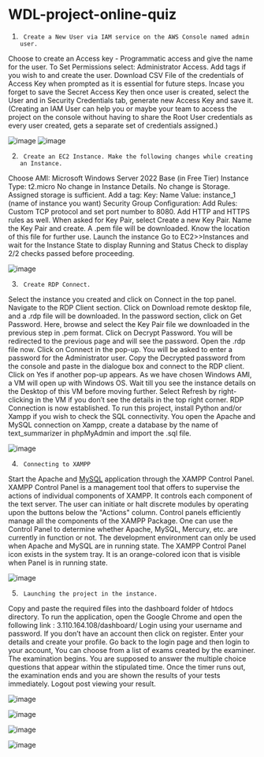 # WDL-project-online-quiz

1.      Create a New User via IAM service on the AWS Console named admin user. 
Choose to create an Access key - Programmatic access and give the name for the user.
To Set Permissions select: Administrator Access.
Add tags if you wish to and create the user.
Download CSV File of the credentials of Access Key when prompted as it is essential for future steps. Incase you forget to save the Secret Access Key then once user is created, select the User and in Security Credentials tab, generate new Access Key and save it.
(Creating an IAM User can help you or maybe your team to access the project on the console without having to share the Root User credentials as every user created, gets a separate set of credentials assigned.)

![image](https://user-images.githubusercontent.com/61246381/164277830-b74c5ba6-b125-4bc7-ac69-37708b133153.png)
![image](https://user-images.githubusercontent.com/61246381/164278129-32bca770-c5b1-4c6b-b480-415008652cc5.png)


2.      Create an EC2 Instance. Make the following changes while creating an Instance. 
Choose AMI: Microsoft Windows Server 2022 Base (in Free Tier)
Instance Type: t2.micro
No change in Instance Details.
No change is Storage. Assigned storage is sufficient.
Add a tag: Key: Name
Value: instance_1 (name of instance you want)
Security Group Configuration: Add Rules: Custom TCP protocol and set port number to 8080. Add HTTP and HTTPS rules as well.	
When asked for Key Pair, select Create a new Key Pair. Name the Key Pair and create. A .pem file will be downloaded. Know the location of this file for further use.
Launch the instance
Go to EC2>>Instances and wait for the Instance State to display Running and Status Check to display 2/2 checks passed before proceeding.

![image](https://user-images.githubusercontent.com/61246381/164278959-c72d81f7-5d6c-4924-8d0a-6c3884fcd53e.png)

3.      Create RDP Connect.
Select the instance you created and click on Connect in the top panel.
 Navigate to the RDP Client section.
Click on Download remote desktop file, and a .rdp file will be downloaded.
In the password section, click on Get Password.
Here, browse and select the Key Pair file we downloaded in the previous step in .pem format. Click on Decrypt Password. You will be redirected to the previous page and will see the password.
Open the .rdp file now. Click on Connect in the pop-up. You will be asked to enter a password for the Administrator user. Copy the Decrypted password from the console and paste in the dialogue box and connect to the RDP client. Click on Yes if another pop-up appears.
As we have chosen Windows AMI, a VM will open up with Windows OS. Wait till you see the instance details on the Desktop of this VM before moving further. Select Refresh by right-clicking in the VM if you don’t see the details in the top right corner.
RDP Connection is now established.
To run this project, install Python and/or Xampp if you wish to check the SQL connectivity. You open the Apache and MySQL connection on Xampp, create a database by the name of text_summarizer in phpMyAdmin and import the .sql file.



![image](https://user-images.githubusercontent.com/61246381/164278985-fef50bbc-5c21-4ebe-a75b-ed79b27ae938.png)

4.      Connecting to XAMPP 
Start the Apache and [MySQL](https://www.javatpoint.com/mysql-tutorial) application through the XAMPP Control Panel. XAMPP Control Panel is a management tool that offers to supervise the actions of individual components of XAMPP. It controls each component of the text server. The user can initiate or halt discrete modules by operating upon the buttons below the "Actions" column. Control panels efficiently manage all the components of the XAMPP Package. One can use the Control Panel to determine whether Apache, MySQL, Mercury, etc. are currently in function or not. The development environment can only be used when Apache and MySQL are in running state. The XAMPP Control Panel icon exists in the system tray. It is an orange-colored icon that is visible when Panel is in running state.

![image](https://user-images.githubusercontent.com/61246381/164279405-a0446fec-2d4e-4922-ac0e-41cc2b68c5f2.png)


5.      Launching the project in the instance.
Copy and paste the required files into the dashboard folder of htdocs directory. 
To run the application, open the Google Chrome and open the following link : 3.110.164.108/dashboard/
Login using your username and password. If you don’t have an account then click on register.
Enter your details and create your profile. Go back to the login page and then login to your account,
You can choose from a list of exams created by the examiner. The examination begins. You are supposed to answer the multiple choice questions that appear within the stipulated time.
Once the timer runs out, the examination ends and you are shown the results of your tests immediately. Logout post viewing your result.

![image](https://user-images.githubusercontent.com/61246381/164279535-8f28537d-c631-4e1f-bf14-673d7946e62d.png)

![image](https://user-images.githubusercontent.com/61246381/164279980-fd6f8f9d-991e-4953-9e29-cdded28c4cd1.png)

![image](https://user-images.githubusercontent.com/61246381/164280039-1e0474af-437a-4fbe-8f79-e2cf55bdbe7b.png)

![image](https://user-images.githubusercontent.com/61246381/164280064-2a3504a5-4160-40b6-b2b2-1735b732da20.png)

